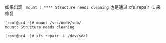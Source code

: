 
如果出现 ` mount : **** Structure needs cleaning` 也是通过 xfs_repair -L 来修复

```
[root@pc4 ~]# mount /src/node/sdb/
mount: Structure needs cleaning

[root@pc4 ~]# xfs_repair -L /dev/sda1 
```
